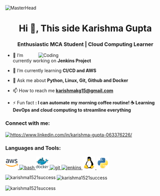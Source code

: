 ![MasterHead](https://cdn.dribbble.com/users/1063314/screenshots/3020974/tdsocial_dribbble.gif)

<h1 align="center">Hi 👋, This side Karishma Gupta</h1>
<h3 align="center">Enthusiastic MCA Student | Cloud Computing Learner</h3>
<img align="right" alt="Coding" width="400" src="https://miro.medium.com/v2/resize:fit:1400/1*qdAW1TjCN57h1lbuuzvchg.gif" \>

- 🔭 I’m currently working on **Jenkins Project**

- 🌱 I’m currently learning **CI/CD and AWS**

- 💬 Ask me about **Python, Linux, Git, Github and Docker**

- 📫 How to reach me **karishmakg15@gmail.com**

- ⚡ Fun fact **: I can automate my morning coffee routine! ☕ Learning DevOps and cloud computing to streamline everything**


<h3 align="left">Connect with me:</h3>
<p align="left">
<a href="https://linkedin.com/in/https://www.linkedin.com/in/karishma-gupta-063376226/" target="blank"><img align="center" src="https://raw.githubusercontent.com/rahuldkjain/github-profile-readme-generator/master/src/images/icons/Social/linked-in-alt.svg" alt="https://www.linkedin.com/in/karishma-gupta-063376226/" height="30" width="40" /></a>
</p>

<h3 align="left">Languages and Tools:</h3>
<p align="left"> <a href="https://aws.amazon.com" target="_blank" rel="noreferrer"> <img src="https://raw.githubusercontent.com/devicons/devicon/master/icons/amazonwebservices/amazonwebservices-original-wordmark.svg" alt="aws" width="40" height="40"/> </a> <a href="https://www.gnu.org/software/bash/" target="_blank" rel="noreferrer"> <img src="https://www.vectorlogo.zone/logos/gnu_bash/gnu_bash-icon.svg" alt="bash" width="40" height="40"/> </a> <a href="https://www.docker.com/" target="_blank" rel="noreferrer"> <img src="https://raw.githubusercontent.com/devicons/devicon/master/icons/docker/docker-original-wordmark.svg" alt="docker" width="40" height="40"/> </a> <a href="https://git-scm.com/" target="_blank" rel="noreferrer"> <img src="https://www.vectorlogo.zone/logos/git-scm/git-scm-icon.svg" alt="git" width="40" height="40"/> </a> <a href="https://www.jenkins.io" target="_blank" rel="noreferrer"> <img src="https://www.vectorlogo.zone/logos/jenkins/jenkins-icon.svg" alt="jenkins" width="40" height="40"/> </a> <a href="https://www.linux.org/" target="_blank" rel="noreferrer"> <img src="https://raw.githubusercontent.com/devicons/devicon/master/icons/linux/linux-original.svg" alt="linux" width="40" height="40"/> </a> <a href="https://www.python.org" target="_blank" rel="noreferrer"> <img src="https://raw.githubusercontent.com/devicons/devicon/master/icons/python/python-original.svg" alt="python" width="40" height="40"/> </a> </p>


<p><img align="left" src="https://github-readme-stats.vercel.app/api/top-langs?username=karishma1521success&show_icons=true&locale=en&layout=compact" alt="karishma1521success" /></p>

<p>&nbsp;<img align="center" src="https://github-readme-stats.vercel.app/api?username=karishma1521success&show_icons=true&locale=en" alt="karishma1521success" /></p>

<p><img align="center" src="https://github-readme-streak-stats.herokuapp.com/?user=karishma1521success&" alt="karishma1521success" /></p>

